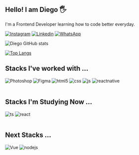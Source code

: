## Hello! I am Diego 🖐️

I'm a Frontend Developer learning how to code better everyday.  


[![Instagram](https://img.shields.io/badge/Instagram-E4405F?style=for-the-badge&logo=instagram&logoColor=white)](https://www.instagram.com/diegofischer.dev/)
[![Linkedin](https://img.shields.io/badge/LinkedIn-0077B5?style=for-the-badge&logo=linkedin&logoColor=white)](https://www.linkedin.com/in/diego-fischer-753579108/)
[![WhatsApp](https://img.shields.io/badge/WhatsApp-25D366?style=for-the-badge&logo=whatsapp&logoColor=white)](https:///wa.me/5581999725499?text=Oi+Diego%21+Vim+atrav%C3%A9s+do+link+do+GitHub)


![Diego GitHub stats](https://github-readme-stats.vercel.app/api?username=diegofischerdev&show_icons=true&theme=merko&count_private=true)

[![Top Langs](https://github-readme-stats.vercel.app/api/top-langs/?username=diegofischerdev&langs_count=8)](https://github.com/diegofischerdev/github-readme-stats)

## Stacks I've worked with ...
<div style="display: inline_block">
  <img align="center" alt="Photoshop" src="https://img.shields.io/badge/adobe%20photoshop-%2331A8FF.svg?style=for-the-badge&logo=adobe%20photoshop&logoColor=white" />
  <img align="center" alt="Figma" src="https://img.shields.io/badge/figma-%23F24E1E.svg?style=for-the-badge&logo=figma&logoColor=white" />
  <img align="center" alt="html5" src="https://img.shields.io/badge/HTML5-E34F26?style=for-the-badge&logo=html5&logoColor=white" />
  <img align="center" alt="css" src="https://img.shields.io/badge/CSS3-1572B6?style=for-the-badge&logo=css3&logoColor=white" />
  <img align="center" alt="js" src="https://img.shields.io/badge/JavaScript-F7DF1E?style=for-the-badge&logo=javascript&logoColor=black" />
  <img align="center" alt="reactnative" src="https://img.shields.io/badge/react_native-%2320232a.svg?style=for-the-badge&logo=react&logoColor=%2361DAFB" />
</div><br/>

## Stacks I'm Studying Now ...

<div style="display: inline_block">
  <img align="center" alt="ts" src="https://img.shields.io/badge/TypeScript-007ACC?style=for-the-badge&logo=typescript&logoColor=white" />
  <img align="center" alt="react" src="https://img.shields.io/badge/react-%2320232a.svg?style=for-the-badge&logo=react&logoColor=%2361DAFB)" />
</div><br/>

## Next Stacks ... 
<div style="display: inline_block">
  <img align="center" alt="Vue" src="https://img.shields.io/badge/Vue.js-35495E?style=for-the-badge&logo=vue.js&logoColor=4FC08D" />
  <img align="center" alt="nodejs" src="https://img.shields.io/badge/Node.js-43853D?style=for-the-badge&logo=node.js&logoColor=white" />
</div><br/>


<!--font https://github.com/anuraghazra/github-readme-stats#top-languages-card -->
<!--Badges https://github.com/Ileriayo/markdown-badges -->
